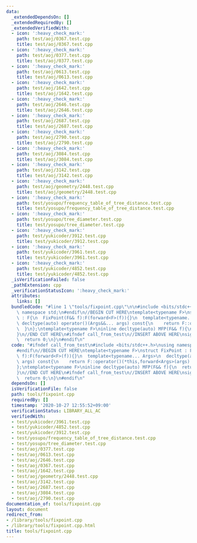 ```yaml
---
data:
  _extendedDependsOn: []
  _extendedRequiredBy: []
  _extendedVerifiedWith:
  - icon: ':heavy_check_mark:'
    path: test/aoj/0367.test.cpp
    title: test/aoj/0367.test.cpp
  - icon: ':heavy_check_mark:'
    path: test/aoj/0377.test.cpp
    title: test/aoj/0377.test.cpp
  - icon: ':heavy_check_mark:'
    path: test/aoj/0613.test.cpp
    title: test/aoj/0613.test.cpp
  - icon: ':heavy_check_mark:'
    path: test/aoj/1642.test.cpp
    title: test/aoj/1642.test.cpp
  - icon: ':heavy_check_mark:'
    path: test/aoj/2646.test.cpp
    title: test/aoj/2646.test.cpp
  - icon: ':heavy_check_mark:'
    path: test/aoj/2687.test.cpp
    title: test/aoj/2687.test.cpp
  - icon: ':heavy_check_mark:'
    path: test/aoj/2790.test.cpp
    title: test/aoj/2790.test.cpp
  - icon: ':heavy_check_mark:'
    path: test/aoj/3084.test.cpp
    title: test/aoj/3084.test.cpp
  - icon: ':heavy_check_mark:'
    path: test/aoj/3142.test.cpp
    title: test/aoj/3142.test.cpp
  - icon: ':heavy_check_mark:'
    path: test/aoj/geometry/2448.test.cpp
    title: test/aoj/geometry/2448.test.cpp
  - icon: ':heavy_check_mark:'
    path: test/yosupo/frequency_table_of_tree_distance.test.cpp
    title: test/yosupo/frequency_table_of_tree_distance.test.cpp
  - icon: ':heavy_check_mark:'
    path: test/yosupo/tree_diameter.test.cpp
    title: test/yosupo/tree_diameter.test.cpp
  - icon: ':heavy_check_mark:'
    path: test/yukicoder/3912.test.cpp
    title: test/yukicoder/3912.test.cpp
  - icon: ':heavy_check_mark:'
    path: test/yukicoder/3961.test.cpp
    title: test/yukicoder/3961.test.cpp
  - icon: ':heavy_check_mark:'
    path: test/yukicoder/4852.test.cpp
    title: test/yukicoder/4852.test.cpp
  _isVerificationFailed: false
  _pathExtension: cpp
  _verificationStatusIcon: ':heavy_check_mark:'
  attributes:
    links: []
  bundledCode: "#line 1 \"tools/fixpoint.cpp\"\n\n#include <bits/stdc++.h>\nusing\
    \ namespace std;\n#endif\n//BEGIN CUT HERE\ntemplate<typename F>\nstruct FixPoint\
    \ : F{\n  FixPoint(F&& f):F(forward<F>(f)){}\n  template<typename... Args>\n \
    \ decltype(auto) operator()(Args&&... args) const{\n    return F::operator()(*this,forward<Args>(args)...);\n\
    \  }\n};\ntemplate<typename F>\ninline decltype(auto) MFP(F&& f){\n  return FixPoint<F>{forward<F>(f)};\n\
    }\n//END CUT HERE\n#ifndef call_from_test\n//INSERT ABOVE HERE\nsigned main(){\n\
    \  return 0;\n}\n#endif\n"
  code: "#ifndef call_from_test\n#include <bits/stdc++.h>\nusing namespace std;\n\
    #endif\n//BEGIN CUT HERE\ntemplate<typename F>\nstruct FixPoint : F{\n  FixPoint(F&&\
    \ f):F(forward<F>(f)){}\n  template<typename... Args>\n  decltype(auto) operator()(Args&&...\
    \ args) const{\n    return F::operator()(*this,forward<Args>(args)...);\n  }\n\
    };\ntemplate<typename F>\ninline decltype(auto) MFP(F&& f){\n  return FixPoint<F>{forward<F>(f)};\n\
    }\n//END CUT HERE\n#ifndef call_from_test\n//INSERT ABOVE HERE\nsigned main(){\n\
    \  return 0;\n}\n#endif\n"
  dependsOn: []
  isVerificationFile: false
  path: tools/fixpoint.cpp
  requiredBy: []
  timestamp: '2020-10-27 12:55:52+09:00'
  verificationStatus: LIBRARY_ALL_AC
  verifiedWith:
  - test/yukicoder/3961.test.cpp
  - test/yukicoder/4852.test.cpp
  - test/yukicoder/3912.test.cpp
  - test/yosupo/frequency_table_of_tree_distance.test.cpp
  - test/yosupo/tree_diameter.test.cpp
  - test/aoj/0377.test.cpp
  - test/aoj/0613.test.cpp
  - test/aoj/2646.test.cpp
  - test/aoj/0367.test.cpp
  - test/aoj/1642.test.cpp
  - test/aoj/geometry/2448.test.cpp
  - test/aoj/3142.test.cpp
  - test/aoj/2687.test.cpp
  - test/aoj/3084.test.cpp
  - test/aoj/2790.test.cpp
documentation_of: tools/fixpoint.cpp
layout: document
redirect_from:
- /library/tools/fixpoint.cpp
- /library/tools/fixpoint.cpp.html
title: tools/fixpoint.cpp
---
```

